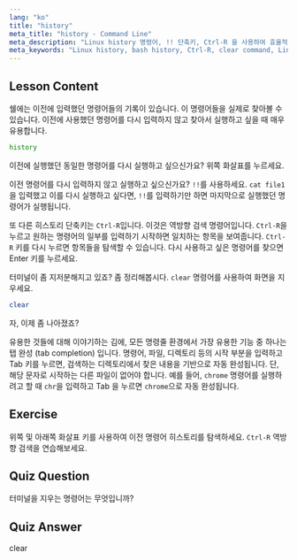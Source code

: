 ```yaml
---
lang: "ko"
title: "history"
meta_title: "history - Command Line"
meta_description: "Linux history 명령어, !! 단축키, Ctrl-R 을 사용하여 효율적으로 명령어를 다시 호출하는 방법을 배우세요. 이 필수 팁으로 터미널 생산성을 향상시키세요!"
meta_keywords: "Linux history, bash history, Ctrl-R, clear command, Linux tutorial, command line, beginner guide"
---
```


## Lesson Content

쉘에는 이전에 입력했던 명령어들의 기록이 있습니다. 이 명령어들을 실제로 찾아볼 수 있습니다. 이전에 사용했던 명령어를 다시 입력하지 않고 찾아서 실행하고 싶을 때 매우 유용합니다.

```bash
history
```

이전에 실행했던 동일한 명령어를 다시 실행하고 싶으신가요? 위쪽 화살표를 누르세요.

이전 명령어를 다시 입력하지 않고 실행하고 싶으신가요? `!!`를 사용하세요. `cat file1`을 입력했고 이를 다시 실행하고 싶다면, `!!`를 입력하기만 하면 마지막으로 실행했던 명령어가 실행됩니다.

또 다른 히스토리 단축키는 `Ctrl-R`입니다. 이것은 역방향 검색 명령어입니다. `Ctrl-R`을 누르고 원하는 명령어의 일부를 입력하기 시작하면 일치하는 항목을 보여줍니다. `Ctrl-R` 키를 다시 누르면 항목들을 탐색할 수 있습니다. 다시 사용하고 싶은 명령어를 찾으면 Enter 키를 누르세요.

터미널이 좀 지저분해지고 있죠? 좀 정리해봅시다. `clear` 명령어를 사용하여 화면을 지우세요.

```bash
clear
```

자, 이제 좀 나아졌죠?

유용한 것들에 대해 이야기하는 김에, 모든 명령줄 환경에서 가장 유용한 기능 중 하나는 탭 완성 (tab completion) 입니다. 명령어, 파일, 디렉토리 등의 시작 부분을 입력하고 Tab 키를 누르면, 검색하는 디렉토리에서 찾은 내용을 기반으로 자동 완성됩니다. 단, 해당 문자로 시작하는 다른 파일이 없어야 합니다. 예를 들어, `chrome` 명령어를 실행하려고 할 때 `chr`을 입력하고 Tab 을 누르면 `chrome`으로 자동 완성됩니다.

## Exercise

위쪽 및 아래쪽 화살표 키를 사용하여 이전 명령어 히스토리를 탐색하세요. `Ctrl-R` 역방향 검색을 연습해보세요.

## Quiz Question

터미널을 지우는 명령어는 무엇입니까?

## Quiz Answer

clear
